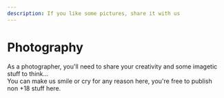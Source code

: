 ```yaml
---
description: If you like some pictures, share it with us
---
```


# Photography

As a photographer, you'll need to share your creativity and some imagetic stuff to think...\
You can make us smile or cry for any reason here, you're free to publish non +18 stuff here.
